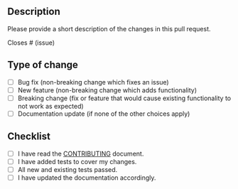 ## Description

Please provide a short description of the changes in this pull request.

Closes # (issue)

## Type of change

- [ ] Bug fix (non-breaking change which fixes an issue)
- [ ] New feature (non-breaking change which adds functionality)
- [ ] Breaking change (fix or feature that would cause existing functionality to not work as expected)
- [ ] Documentation update (if none of the other choices apply)

## Checklist

- [ ] I have read the [CONTRIBUTING](https://github.com/poap-xyz/poap.js/blob/main/.github/CONTRIBUTING.md) document.
- [ ] I have added tests to cover my changes.
- [ ] All new and existing tests passed.
- [ ] I have updated the documentation accordingly.
